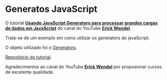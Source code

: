 # Generatos JavaScript

O tutorial **[Usando JavaScript Generators para processar grandes cargas de dados em JavaScript](https://www.youtube.com/watch?v=rcQgqerZ48E 'javascript genetators')** do canal do YouTube **[Erick Wendel](https://www.youtube.com/c/ErickWendelTreinamentos 'Erick Wendel')**.

Trata-se de um exemplo em como utilizar os genetators do javaScript.

O objeto utilizado foi o [Generators](https://developer.mozilla.org/pt-BR/docs/Web/JavaScript/Reference/Global_Objects/Generator 'Documentação JavaScript MDN').

[Repositório do tutorial](https://github.com/ErickWendel/generators-vs-functions-yt 'ErickWendel').

Agradecimentos ao canal do YouTube **[Erick Wendel](https://www.youtube.com/c/ErickWendelTreinamentos 'Erick Wendel')** por proposionar cursos de excelente qualidade.
